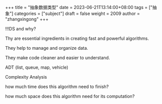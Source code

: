 +++
title = "抽象数据类型"
date = 2023-06-21T13:14:00+08:00
tags = ["抽象"]
categories = ["subject"]
draft = false
weight = 2009
author = "zhangxingong"
+++

!!!DS and why?

Thy are essential ingredients in creating fast and powerful algorithms.

They help to manage and organize data.

They make code cleaner and easier to understand.

ADT (list, queue, map, vehicle)

Complexity Analysis

how much time does this algorithm need to finish?

how much space does this algorithm need for its computation?
